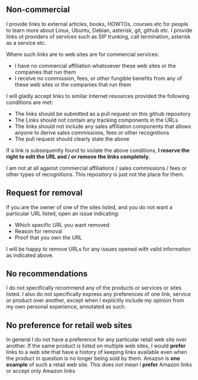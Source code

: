 ## Non-commercial
I provide links to external articles, books, HOWTOs, courses etc for people to learn more about Linux, Ubuntu, Debian, asterisk, git, github etc.
I provide links ot providers of services such as SIP trunking, call termination, asterisk as a service etc.

Where such links are to web sites are for commercial services: 
- I have no commercial affiliation whatsoever these web sites or the companies that run them
- I receive no commission, fees, or other fungible benefits from any of these web sites or the companies that run them

I will gladly accept links to similar Internet resources provided the following conditions are met:
* The links should be submitted as a pull request on this github repository
* The Links should not contain any tracking components in the URLs
* The links should not include any sales affiliation components that allows anyone to derive sales commissions, fees or other recognitions
* The pull request should clearly state the above

If a link is subsequently found to violate the above conditions, **I reserve the right to edit the URL and / or remove the links completely**.

I am not at all against commercial affiliations / sales commissions / fees or other types of recognitions. This repository is just not the place for them.

## Request for removal
If you are the owner of one of the sites listed, and you do not want a particular URL listed, open an issue indicating:
* Which specific URL you want removed
* Reason for removal
* Proof that you own the URL

I will be happy to remove URLs for any issues opened with valid information as indicated above.

## No recommendations
I do not specifically recommend any of the products or services or sites listed. 
I also do not specifically express any preferences of one link, service or product over another, except when I explicitly include my opinion from my own personal experience, annotated as such.

## No preference for retail web sites
In general I do not have a preference for any particular retail web site over another.
If the same product is listed on multiple web sites, I would **prefer** links to a web site 
that have a history of keeping links available even when the product in question is no
longer being sold by them. Amazon is **one example** of such a retail web site.
This does not mean I **prefer** Amazon links or accept only Amazon links
